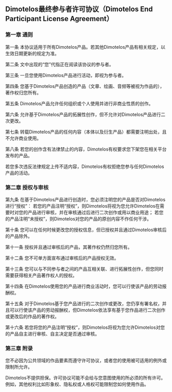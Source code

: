 ## Dimotelos最终参与者许可协议（Dimotelos End Participant License Agreement）

### 第一章 通则

第一条 	本协议适用于所有Dimotelos产品。若其他Dimotelos产品有相关规定，以生效日期更新的规定为准。

第二条 	文中出现的“您”代指正在阅读该协议的参与者。

第三条 	一旦您使用Dimotelos产品进行活动，即视为参与者。

第四条 	您基于Dimotelos产品创造的产品（文章、绘画、音频等被视为作品的），著作权归您所有。

第五条 	Dimotelos产品允许任何组织或个人使用并进行非商业性质的创作。

第六条 	允许基于Dimotelos产品的拓展性创作，但不允许对Dimotelos产品进行二次更改。

第七条 	转载Dimotelos产品的任何内容（本体以及衍生产品）都需要注明出处，且不允许商业使用。

第八条 	若您的创作含有法律禁止的内容，Dimotelos有权要求您下架您在相关平台发布的产品。

若您多次违反法律规定上传不适内容，Dimotelos有权拒绝您参与任何Dimotelos产品的活动。

### 第二章 授权与审核

第九条 	在基于Dimotelos产品进行创造时，您必须注明您的产品是否对Dimotelos进行“授权”：
若您的产品注明“授权”，则Dimotelos将视为您允许Dimotelos在需要时对您的产品进行审核，并在审核通过后进行二次创作或用以商业用途；
若您的产品注明“未授权”，则Dimotelos对您的产品的原创内容不作任何干涉。

第十条 	您可以在任何时候更改您的授权信息，但已授权并且通过Dimotelos审核后的产品除外。

第十一条 	授权并且通过审核后的产品，其著作权仍然归您所有。

第十二条 	您不可单方面宣布通过审核后的产品授权无效。

第十三条 	您可以与不同参与者之间的产品互相关联、进行拓展性创作，但您同时需要获得相关产品著作权人的授权。

第十四条 	在Dimotelos使用您的产品进行商业活动时，您可以行使该产品的劳动报酬权。

第十五条 	对于Dimotelos基于您产品进行的二次创作或更改，您仍享有署名权，并且可以行使该产品的劳动报酬权，但Dimotelos依法享有基于您作品进行二次创作或更改后的作品的著作权。

第十六条 	若您将您的产品注明“授权”，则Dimotelos将视为您允许Dimotelos对您的产品自主进行审核、自主决定是否通过审核。

### 第三章 附录

您不必因为公共领域的作品要素而遵守许可协议，或者您的使用被可适用的例外或限制所允许。

Dimotelos不提供担保。许可协议可能不会给与您意图使用的所必须的所有许可。例如，其他权利比如形象权、隐私权或人格权可能限制您如何使用作品。

